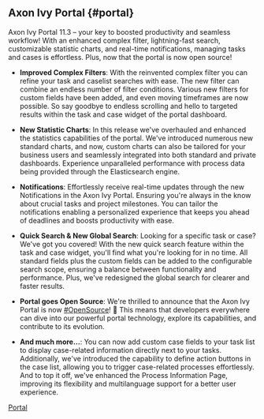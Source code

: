 ## Axon Ivy Portal {#portal}

Axon Ivy Portal 11.3 – your key to boosted productivity and seamless workflow! With an enhanced complex filter, lightning-fast search, customizable statistic charts, and real-time notifications, managing tasks and cases is effortless. Plus, now that the portal is now open source!

- **Improved Complex Filters**: With the reinvented complex filter you can refine your task and caselist searches with ease. The new filter can combine an endless number of filter conditions. Various new filters for custom fields have been added, and even moving timeframes are now possible. So say goodbye to endless scrolling and hello to targeted results within the task and case widget of the portal dashboard.

- **New Statistic Charts**: In this release we've overhauled and enhanced the statistics capabilities of the portal. We've introduced numerous new standard charts, and now, custom charts can also be tailored for your business users and seamlessly integrated into both standard and private dashboards. Experience unparalleled performance with process data being provided through the Elasticsearch engine.

- **Notifications**: Effortlessly receive real-time updates through the new Notifications in the Axon Ivy Portal. Ensuring you're always in the know about crucial tasks and project milestones. You can tailor the notifications enabling a personalized experience that keeps you ahead of deadlines and boosts productivity with ease.

- **Quick Search & New Global Search**:
Looking for a specific task or case? We've got you covered! With the new quick search feature within the task and case widget, you'll find what you're looking for in no time. All standard fields plus the custom fields can be added to the configurable search scope, ensuring a balance between functionality and performance. Plus, we've redesigned the global search for clearer and faster results.

- **Portal goes Open Source**: We're thrilled to announce that the Axon Ivy Portal is now [#OpenSource](https://github.com/axonivy-market/portal)! 🚀 This means that developers everywhere can dive into our powerful portal technology, explore its capabilities, and contribute to its evolution.

- **And much more...**: You can now add custom case fields to your task list to display case-related information directly next to your tasks. Additionally, we've introduced the capability to define action buttons in the case list, allowing you to trigger case-related processes effortlessly. And to top it off, we've enhanced the Process Information Page, improving its flexibility and multilanguage support for a better user experience.

 


<div class="short-links">
	<a href="/portal/11.3/doc"
		target="_blank" rel="noopener noreferrer">
		<i class="si si-book"></i> Portal
	</a>
</div>